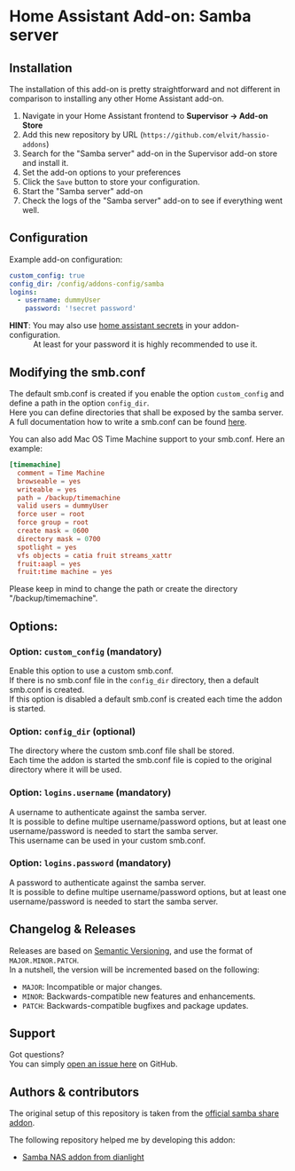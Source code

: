 # Home Assistant Add-on: Samba server

## Installation

The installation of this add-on is pretty straightforward and not different in comparison to installing any other Home Assistant add-on.  

1. Navigate in your Home Assistant frontend to __Supervisor -> Add-on Store__
2. Add this new repository by URL (`https://github.com/elvit/hassio-addons`)
3. Search for the "Samba server" add-on in the Supervisor add-on store and install it.  
4. Set the add-on options to your preferences  
5. Click the `Save` button to store your configuration.  
6. Start the "Samba server" add-on  
7. Check the logs of the "Samba server" add-on to see if everything went well.  

## Configuration

Example add-on configuration:  

```yaml
custom_config: true
config_dir: /config/addons-config/samba
logins:
  - username: dummyUser
    password: '!secret password'
```

**HINT**: You may also use [home assistant secrets](https://www.home-assistant.io/docs/configuration/secrets/) in your addon-configuration.  
&nbsp;&nbsp;&nbsp;&nbsp;&nbsp;&nbsp;&nbsp;&nbsp;&nbsp;&nbsp;&nbsp;At least for your password it is highly recommended to use it.

## Modifying the smb.conf

The default smb.conf is created if you enable the option `custom_config` and define a path in the option `config_dir`.  
Here you can define directories that shall be exposed by the samba server.  
A full documentation how to write a smb.conf can be found [here](https://www.samba.org/samba/docs/current/man-html/smb.conf.5.html).  

You can also add Mac OS Time Machine support to your smb.conf. Here an example:

```conf
[timemachine]
  comment = Time Machine
  browseable = yes
  writeable = yes
  path = /backup/timemachine
  valid users = dummyUser
  force user = root
  force group = root
  create mask = 0600
  directory mask = 0700
  spotlight = yes
  vfs objects = catia fruit streams_xattr
  fruit:aapl = yes
  fruit:time machine = yes
```

Please keep in mind to change the path or create the directory "/backup/timemachine".  

## Options:

### Option: `custom_config` (mandatory)

Enable this option to use a custom smb.conf.  
If there is no smb.conf file in the `config_dir` directory, then a default smb.conf is created.  
If this option is disabled a default smb.conf is created each time the addon is started.  

### Option: `config_dir` (optional)

The directory where the custom smb.conf file shall be stored.  
Each time the addon is started the smb.conf file is copied to the original directory where it will be used.  

### Option: `logins.username` (mandatory)

A username to authenticate against the samba server.  
It is possible to define multipe username/password options, but at least one username/password is needed to start the samba server.  
This username can be used in your custom smb.conf.  

### Option: `logins.password` (mandatory)

A password to authenticate against the samba server.  
It is possible to define multipe username/password options, but at least one username/password is needed to start the samba server.  

## Changelog & Releases

Releases are based on [Semantic Versioning](https://semver.org/lang/de/spec/v2.0.0.html), and use the format of `MAJOR.MINOR.PATCH`.  
In a nutshell, the version will be incremented based on the following:  

- `MAJOR`: Incompatible or major changes.  
- `MINOR`: Backwards-compatible new features and enhancements.  
- `PATCH`: Backwards-compatible bugfixes and package updates.  

## Support

Got questions?  
You can simply [open an issue here](https://github.com/ElVit/hassio-addons/issues) on GitHub.  

## Authors & contributors

The original setup of this repository is taken from the [official samba share addon](https://github.com/home-assistant/addons/tree/master/samba).  

The following repository helped me by developing this addon:
- [Samba NAS addon from dianlight](https://github.com/dianlight/hassio-addons/tree/master/sambanas)
